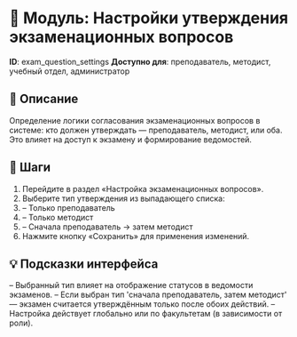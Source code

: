 # 📘 Модуль: Настройки утверждения экзаменационных вопросов
**ID**: exam_question_settings
**Доступно для**: преподаватель, методист, учебный отдел, администратор

## 📝 Описание
Определение логики согласования экзаменационных вопросов в системе: кто должен утверждать — преподаватель, методист, или оба. Это влияет на доступ к экзамену и формирование ведомостей.

## 🩜 Шаги
1. Перейдите в раздел «Настройка экзаменационных вопросов».
2. Выберите тип утверждения из выпадающего списка:
3.   – Только преподаватель
4.   – Только методист
5.   – Сначала преподаватель → затем методист
6. Нажмите кнопку «Сохранить» для применения изменений.

## 💡 Подсказки интерфейса
– Выбранный тип влияет на отображение статусов в ведомости экзаменов.
– Если выбран тип 'сначала преподаватель, затем методист' — экзамен считается утверждённым только после обоих действий.
– Настройка действует глобально или по факультетам (в зависимости от роли).
